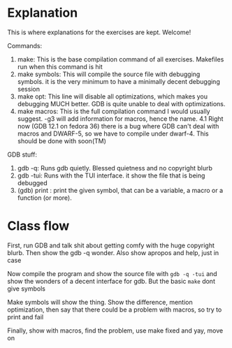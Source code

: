 # Explanation

This is where explanations for the exercises are kept. Welcome!

Commands:
1. make: This is the base compilation command of all exercises. Makefiles run when this command is hit
2. make symbols: This will compile the source file with debugging symbols. it is the very minimum to have a minimally decent debugging session
3. make opt: This line will disable all optimizations, which makes you debugging MUCH better. GDB is quite unable to deal with optimizations.
4. make macros: This is the full compilation command I would usually suggest. -g3 will add information for macros, hence the name.
  4.1 Right now (GDB 12.1 on fedora 36) there is a bug where GDB can't deal with macros and DWARF-5, so we have to compile under dwarf-4. This should be done with soon(TM)
  
GDB stuff:
1. gdb -q: Runs gdb quietly. Blessed quietness and no copyright blurb
2. gdb -tui: Runs with the TUI interface. it show the file that is being debugged
3. (gdb) print <symbol>: print the given symbol, that can be a variable, a macro or a function (or more).

# Class flow

First, run GDB and talk shit about getting comfy with the huge copyright blurb. Then show the gdb -q wonder. Also show apropos and help, just in case

Now compile the program and show the source file with `gdb -q -tui` and show the wonders of a decent interface for gdb. But the basic `make` dont give symbols

Make symbols will show the thing. Show the difference, mention optimization, then say that there could be a problem with macros, so try to print and fail

Finally, show with macros, find the problem, use make fixed and yay, move on
